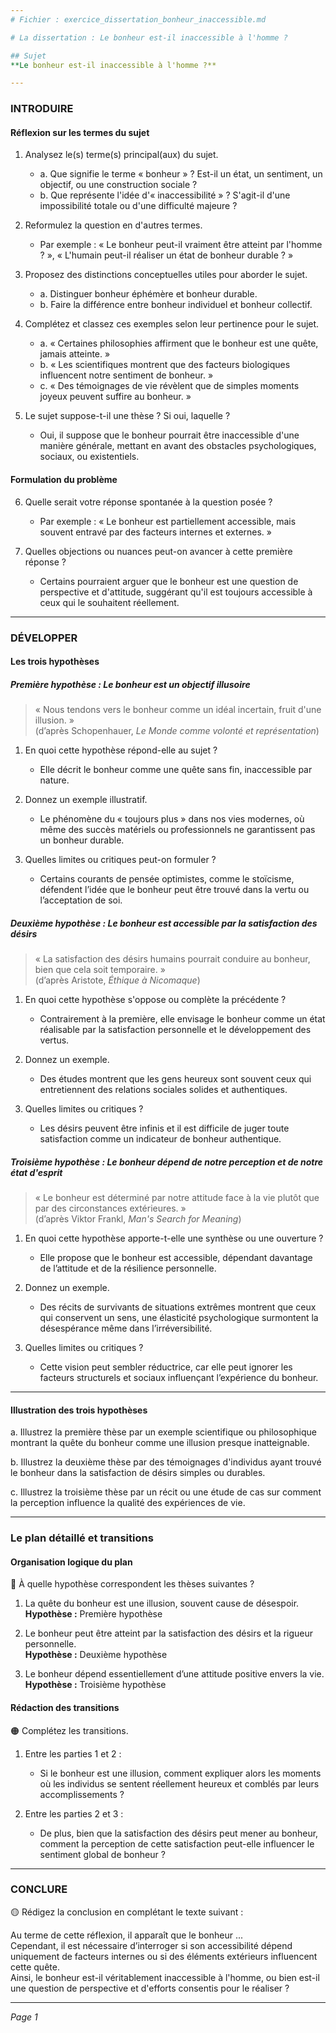 ```yaml
---
# Fichier : exercice_dissertation_bonheur_inaccessible.md

# La dissertation : Le bonheur est-il inaccessible à l'homme ?

## Sujet
**Le bonheur est-il inaccessible à l'homme ?**

---
```


### INTRODUIRE

#### Réflexion sur les termes du sujet

1. Analysez le(s) terme(s) principal(aux) du sujet.
   - a. Que signifie le terme « bonheur » ? Est-il un état, un sentiment, un objectif, ou une construction sociale ?
   - b. Que représente l'idée d'« inaccessibilité » ? S'agit-il d'une impossibilité totale ou d'une difficulté majeure ?

2. Reformulez la question en d'autres termes.
   - Par exemple : « Le bonheur peut-il vraiment être atteint par l'homme ? », « L'humain peut-il réaliser un état de bonheur durable ? »

3. Proposez des distinctions conceptuelles utiles pour aborder le sujet.
   - a. Distinguer bonheur éphémère et bonheur durable.
   - b. Faire la différence entre bonheur individuel et bonheur collectif.

4. Complétez et classez ces exemples selon leur pertinence pour le sujet.
   - a. « Certaines philosophies affirment que le bonheur est une quête, jamais atteinte. »  
   - b. « Les scientifiques montrent que des facteurs biologiques influencent notre sentiment de bonheur. »  
   - c. « Des témoignages de vie révèlent que de simples moments joyeux peuvent suffire au bonheur. »

5. Le sujet suppose-t-il une thèse ? Si oui, laquelle ?
   - Oui, il suppose que le bonheur pourrait être inaccessible d'une manière générale, mettant en avant des obstacles psychologiques, sociaux, ou existentiels.

#### Formulation du problème

6. Quelle serait votre réponse spontanée à la question posée ?
   - Par exemple : « Le bonheur est partiellement accessible, mais souvent entravé par des facteurs internes et externes. »

7. Quelles objections ou nuances peut-on avancer à cette première réponse ?
   - Certains pourraient arguer que le bonheur est une question de perspective et d'attitude, suggérant qu'il est toujours accessible à ceux qui le souhaitent réellement.

---

### DÉVELOPPER

#### Les trois hypothèses

##### Première hypothèse : Le bonheur est un objectif illusoire

> « Nous tendons vers le bonheur comme un idéal incertain, fruit d'une illusion. »  
> (d’après Schopenhauer, *Le Monde comme volonté et représentation*)

1. En quoi cette hypothèse répond-elle au sujet ?
   - Elle décrit le bonheur comme une quête sans fin, inaccessible par nature.

2. Donnez un exemple illustratif.
   - Le phénomène du « toujours plus » dans nos vies modernes, où même des succès matériels ou professionnels ne garantissent pas un bonheur durable.

3. Quelles limites ou critiques peut-on formuler ?
   - Certains courants de pensée optimistes, comme le stoïcisme, défendent l’idée que le bonheur peut être trouvé dans la vertu ou l’acceptation de soi.

##### Deuxième hypothèse : Le bonheur est accessible par la satisfaction des désirs

> « La satisfaction des désirs humains pourrait conduire au bonheur, bien que cela soit temporaire. »  
> (d’après Aristote, *Éthique à Nicomaque*)

1. En quoi cette hypothèse s'oppose ou complète la précédente ?
   - Contrairement à la première, elle envisage le bonheur comme un état réalisable par la satisfaction personnelle et le développement des vertus.

2. Donnez un exemple.
   - Des études montrent que les gens heureux sont souvent ceux qui entretiennent des relations sociales solides et authentiques.

3. Quelles limites ou critiques ?
   - Les désirs peuvent être infinis et il est difficile de juger toute satisfaction comme un indicateur de bonheur authentique.

##### Troisième hypothèse : Le bonheur dépend de notre perception et de notre état d'esprit

> « Le bonheur est déterminé par notre attitude face à la vie plutôt que par des circonstances extérieures. »  
> (d’après Viktor Frankl, *Man's Search for Meaning*)

1. En quoi cette hypothèse apporte-t-elle une synthèse ou une ouverture ?
   - Elle propose que le bonheur est accessible, dépendant davantage de l’attitude et de la résilience personnelle.

2. Donnez un exemple.
   - Des récits de survivants de situations extrêmes montrent que ceux qui conservent un sens, une élasticité psychologique surmontent la désespérance même dans l’irréversibilité.

3. Quelles limites ou critiques ?
   - Cette vision peut sembler réductrice, car elle peut ignorer les facteurs structurels et sociaux influençant l’expérience du bonheur.

---

#### Illustration des trois hypothèses

a. Illustrez la première thèse par un exemple scientifique ou philosophique montrant la quête du bonheur comme une illusion presque inatteignable.

b. Illustrez la deuxième thèse par des témoignages d'individus ayant trouvé le bonheur dans la satisfaction de désirs simples ou durables.

c. Illustrez la troisième thèse par un récit ou une étude de cas sur comment la perception influence la qualité des expériences de vie.

---

### Le plan détaillé et transitions

#### Organisation logique du plan

🔴 À quelle hypothèse correspondent les thèses suivantes ?

1. La quête du bonheur est une illusion, souvent cause de désespoir.  
   **Hypothèse :** Première hypothèse

2. Le bonheur peut être atteint par la satisfaction des désirs et la rigueur personnelle.  
   **Hypothèse :** Deuxième hypothèse

3. Le bonheur dépend essentiellement d’une attitude positive envers la vie.  
   **Hypothèse :** Troisième hypothèse

#### Rédaction des transitions

🟠 Complétez les transitions.

1. Entre les parties 1 et 2 :  
   - Si le bonheur est une illusion, comment expliquer alors les moments où les individus se sentent réellement heureux et comblés par leurs accomplissements ?

2. Entre les parties 2 et 3 :  
   - De plus, bien que la satisfaction des désirs peut mener au bonheur, comment la perception de cette satisfaction peut-elle influencer le sentiment global de bonheur ?

---

### CONCLURE

🟡 Rédigez la conclusion en complétant le texte suivant :

Au terme de cette réflexion, il apparaît que le bonheur ...  
Cependant, il est nécessaire d’interroger si son accessibilité dépend uniquement de facteurs internes ou si des éléments extérieurs influencent cette quête.  
Ainsi, le bonheur est-il véritablement inaccessible à l'homme, ou bien est-il une question de perspective et d'efforts consentis pour le réaliser ?

--- 

*Page 1*